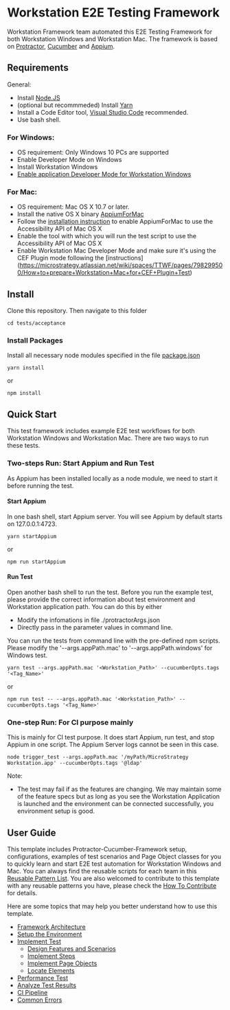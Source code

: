 
# Workstation E2E Testing Framework

Workstation Framework team automated this E2E Testing Framework for both Workstation Windows and Workstation Mac. The framework is based on [Protractor](https://github.com/angular/protractor), [Cucumber](https://github.com/cucumber/cucumber) and [Appium](http://appium.io/).

## Requirements
General:
- Install [Node.JS](https://nodejs.org)
- (optional but recommmeded) Install [Yarn](https://github.com/yarnpkg/yarn)
- Install a Code Editor tool, [Visual Studio Code](https://code.visualstudio.com/) recommended.
- Use bash shell.
### For Windows:
- OS requirement: Only Windows 10 PCs are supported
- Enable Developer Mode on Windows
- Install Workstation Windows
- [Enable application Developer Mode for Workstation Windows](https://microstrategy.atlassian.net/wiki/spaces/TECTOOLSWORKSTATION/pages/447709932/How+to+configure+the+developer+mode)
### For Mac:
- OS requirement: Mac OS X 10.7 or later.
- Install the native OS X binary [AppiumForMac](https://github.com/appium/appium-for-mac/releases/tag/v0.3.0)
- Follow the [installation instruction](https://github.com/appium/appium-for-mac#109-1010-1011-1012) to enable AppiumForMac to use the Accessibility API of Mac OS X
- Enable the tool with which you will run the test script to use the Accessibility API of Mac OS X
- Enable Workstation Mac Developer Mode and make sure it's using the CEF Plugin mode following the [instructions] (https://microstrategy.atlassian.net/wiki/spaces/TTWF/pages/798299500/How+to+prepare+Workstation+Mac+for+CEF+Plugin+Test)

## Install
Clone this repository. Then navigate to this folder
```
cd tests/acceptance
```
### Install Packages
Install all necessary node modules specified in the file [package.json](./package.json)
```
yarn install
```
or
```
npm install
```

## Quick Start
This test framework includes example E2E test workflows for both Workstation Windows and Workstation Mac. There are two ways to run these tests.
### Two-steps Run: Start Appium and Run Test
As Appium has been installed locally as a node module, we need to start it before running the test.
#### Start Appium
In one bash shell, start Appium server. You will see Appium by default starts on 127.0.0.1:4723.
```
yarn startAppium
```
or
```
npm run startAppium
```
#### Run Test
Open another bash shell to run the test.
Before you run the example test, please provide the correct information about test environment and Workstation application path. You can do this by either
- Modify the infomations in file ./protractorArgs.json
- Directly pass in the parameter values in command line.

You can run the tests from command line with the pre-defined npm scripts. Please modify the '--args.appPath.mac' to '--args.appPath.windows' for Windows test.

```
yarn test --args.appPath.mac '<Workstation_Path>' --cucumberOpts.tags '<Tag_Name>'
```
or
```
npm run test -- --args.appPath.mac '<Workstation_Path>' --cucumberOpts.tags '<Tag_Name>'
```

### One-step Run: For CI purpose mainly
This is mainly for CI test purpose. It does start Appium, run test, and stop Appium in one script. The Appium Server logs cannot be seen in this case.
```
node trigger_test --args.appPath.mac '/myPath/MicroStrategy Workstation.app' --cucumberOpts.tags '@ldap'
```

Note:
- The test may fail if as the features are changing. We may maintain some of the feature specs but as long as you see the Workstation Application is launched and the environment can be connected successfully, you environment setup is good.


## User Guide
This template includes Protractor-Cucumber-Framework setup, configurations, examples of test scenarios and Page Object classes for you to quickly learn and start E2E test automation for Workstation Windows and Mac. You can always find the reusable scripts for each team in this [Reusable Pattern List](docs/reusable-pattern-list.md). You are also welcomed to contribute to this template with any reusable patterns you have, please check the [How To Contribute](docs/how-to-contribute.md) for details.

Here are some topics that may help you better understand how to use this template.
* [Framework Architecture](docs/framework-architecture.md)
* [Setup the Environment](docs/setup-and-run.md)
* [Implement Test](docs/implement-test.md)
    * [Design Features and Scenarios](docs/implement-test.md#design-features-and-scenarios)
    * [Implement Steps](docs/implement-test.md#implement-cucumber-steps)
    * [Implement Page Objects](docs/implement-test.md#implement-page-objects)
    * [Locate Elements](docs/implement-test.md#locate-elements)
* [Performance Test](docs/performance-test.md)
* [Analyze Test Results](docs/test_results.md)
* [CI Pipeline](docs/ci-pipeline.md)
* [Common Errors](docs/common-errors.md)
